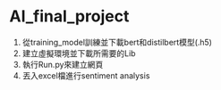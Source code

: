 # AI_final_project

1. 從training_model訓練並下載bert和distilbert模型(.h5)
2. 建立虛擬環境並下載所需要的Lib
3. 執行Run.py來建立網頁
4. 丟入excel檔進行sentiment analysis
